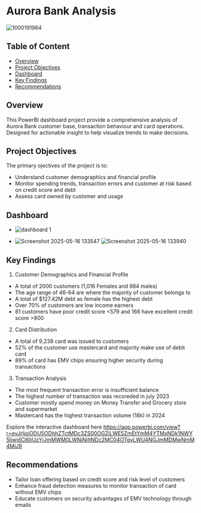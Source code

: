 # Aurora Bank Analysis 
![1000191964](https://github.com/user-attachments/assets/fe9e2d3d-9fc0-4e27-a5c3-79c35025b5f9)
## Table of Content
- [Overview](#overview)
- [Project Objectives](#project-objectives)
- [Dashboard](#dashboard)
- [Key Findings](#key-findings)
- [Recommendations](#recommendations)

## Overview 
This PowerBI dashboard project provide a comprehensive analysis of Aurora Bank customer base, transaction behaviour and card operations. Designed for actionable insight to help visualize trends to make decisions.
## Project Objectives
The primary ojectives of the project is to:
- Understand customer demographics and financial profile
- Monitor spending trends, transaction errors and customer at risk based on credit score and debt
- Assess card owned by customer and usage

 ## Dashboard 

- ![dashboard 1](https://github.com/user-attachments/assets/c6ff2281-68c7-491b-9c09-4b084984b337)

-  ![Screenshot 2025-05-16 133547](https://github.com/user-attachments/assets/5bac681f-51e5-44e8-be9f-a8e478db6fce)
![Screenshot 2025-05-16 133940](https://github.com/user-attachments/assets/ca1e23ac-a254-464a-a504-029880543eed)

## Key Findings
1. Customer Demographics and Financial Profile
- A total of 2000 customers (1,016 Females and 984 males)
- The age range of 46-64 are where the majority of customer belongs to
- A total of $127.42M debt as female has the highest debt
- Over 70% of customers are low income earners
- 81 customers have poor credit score <579 and 166 have excellent credit score >800

2. Card Distribution
- A total of 9,238 card was issued to customers
- 52% of the customer use mastercard and majority make use of debit card
- 89% of card has EMV chips ensuring higher security during transactions

3. Transaction Analysis
- The most frequent transaction error is insufficient balance
- The highest number of transaction was recoreded in july 2023
- Customer mostly spend money on Money Transfer and Grocery store and supermarket
- Mastercard has the highest transaction volume (18k) in 2024

 Explore the interactive dashboard here
 https://app.powerbi.com/view?r=eyJrIjoiODU5ODhhZTctMDc3ZS00OGZjLWE5ZmEtYmM4YTMxNDk1NWY5IiwidCI6IjUzYjJmMWM0LWNiNjItNDc2MC04OTgyLWU4NGJmMDMwNmM4MiJ9

## Recommendations
- Tailor loan offering based on credit score and risk level of customers
- Enhance fraud detection measures to monitor transaction of card without EMV chips
- Educate customers on security advantages of EMV technology through emails
